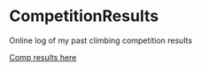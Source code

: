 # CompetitionResults
Online log of my past climbing competition results 

[Comp results here](https://comp-results.netlify.app/)
